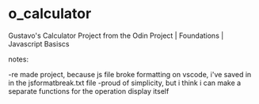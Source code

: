# o_calculator
Gustavo's Calculator Project from the Odin Project | Foundations | Javascript Basiscs


notes:

-re made project, because js file broke formatting on vscode, i've saved in in the jsformatbreak.txt file
-proud of simplicity, but i think i can make a separate functions for the operation display itself